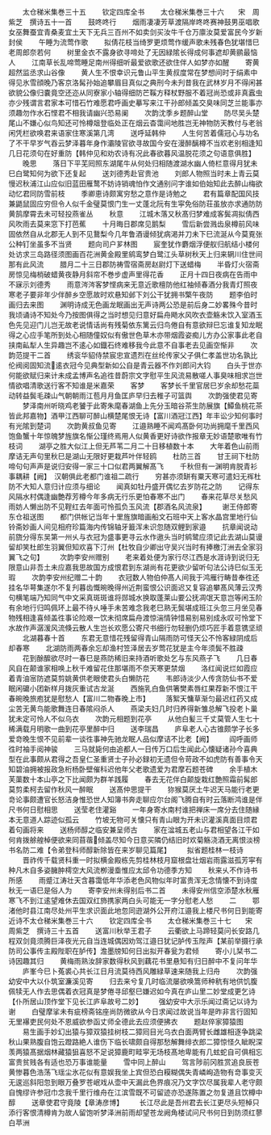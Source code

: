<!-- { "loadSidebar": true } -->
　　太仓稊米集巻三十五
　　钦定四库全书
　　太仓稊米集巻三十六　　宋　周紫芝　撰诗五十一首
　　鼓咚咚行
　　烟雨凄凄芳草渡隔岸咚咚赛神鼓男巫唱歌女巫舞蚕宜青桑麦宜土天下无兵三百州不如卖剑买汝牛千仓万廪汝莫爱富民今岁新封侯
　　午睡为流莺作歌
　　拟倩花枝当绮罗更烦莺作缓声歌未残春色犹堪惜巳老周郎奈若何
　　树里金衣不露身欲寻啼处了无因緑隂长得成何事遮却黄鹂最恼人
　　江南草长乱啼莺睡足南州得细听最爱欲歌还欲住伴人如梦亦如醒
　　寄黄超然监丞求山谷像
　　黄人生不恨幸识元鲁山平生黄叔度常在梦想间时于绢素中得见氷雪顔晚乃客京洛髯孙始追攀眉目真似之典刑今未刋昔我在武林岁月不得闲甚欲貌公像归嚢竟空还迩从同寮家小轴得细防芒鞵方释杖野服不着冠尚恐或非真蠧虫亦少残谓言君家本可惜石竹难愿君呼画史摹写来江干孙郎倾盖交臭味同芝兰能事亦须趣勿作水石悭君不相我请幽兴恐易阑
　　次韵沈季乡题醉山堂
　　防尽吴头楚尾山不嫌心似鸟知还可怜樽爼登临处正在烟云杳霭间地胜岂无神物防天教付与老翁闲凭栏欲唤君来语家住寒溪第几湾
　　送呼延韩仲
　　人生何苦着儒冠心与功名了不干早岁气吞云梦泽暮年身作灞陵官欲寻故国今安在漫醉醨樽不当欢老别相逢知几日花须句在好重防【韩仲见和劝农诗有况此春欲暮风温脱花须之句语意俱胜】
　　晚思
　　落日下平芜囘照东湖尾牛从何处归相随渡湖水幽人倚栏意得月犹未巳白鹭知何为欲下还复起
　　送刘德秀赴官贵池
　　刘郎人物照当时未上青云莫慢迟秋浦江山应似旧蓝田雁鹜不妨诗销魂怕作文通别问字谁如伯始知此去醉山梅欲动忆君同防雪前枝
　　季卿恵诗颇寓穷愁之意作是诗勉之
　　君有篇章配国风技兼鼯鼠固应穷但令人似千金璧莫恨门生一丈蓬北阮有生寜免俗防荘虽放亦求通防防黄鹄摩霄去未可轻投燕雀丛
　　秋意
　　江城木落又秋髙归梦难成客鬓凋拟倩西风吹雨去莫来窓下打芭蕉
　　十月晦日郡席见鹅梨
　　雪后新尝溅齿泉樽前风味固依然自从北郡无人到不见鵞梨今几年鲁酒谩倾犹病渇并刀未下巳流涎从今莫覔张公种钉坐虽多不当贤
　　题向司户芗林图
　　宸奎犹作麝烟浮便舣归航结小楼何处访求三岛路径须图画百花洲黄金殿里鹓鸾梦白鹭江头草树秋天上归来辋川住世间那有此风流
　　腊月二十三日郡防祷雪宿斋房赵尉灯下送蜡梅
　　半昏灯火宿斋房惊见梅梢破蜡黄夜静月斜帘不巻步虚声里得花香
　　正月十四日夜病在告雨中不寐示刘德秀
　　雨意涔涔客梦悭病来无意近歌檀防他红袖倾春酒分我青灯照夜寒老子要非年少伴醉乡空愿故时欢悬知邺下刘公干犹拥书檠午夜防
　　题李伯时画归去来图
　　渊明诗成无色画龙眠画出无声诗两公恐是前后身二妙畧殊今昔时我顷诵诗不知处今乃按图俱得之当时想见归意好扁舟飏水风吹衣壶觞未饮入室酒玉色先见迎门儿岂无故老说情话尚有残菊依东篱云归鸟倦自有意欲辩巳忘谁复知龙眠得之心应手笔所到处心相随僮奴似有傲世色草木亦带烟霞姿痴儿方办公家事此老自挟南畆犁人生异趣岂不逺心如鐡石终难移我今此意不自事老去见画空惭非
　　次韵范提干二首
　　绣衮华貂侍禁宸忠宣遗烈在丝纶传家父子俱仁孝盖世功名孰比伦阀阅固知流逺衣冠今见典型新如公自是青云器不作刘郎问大钧
　　白头于世亦何能欲赋归来计未成孟博声名追徃昔蔚宗文字慰平生风流易散嗟人事臭味相求岂世情欲唱清歌送行客不知谁是米嘉荣
　　客梦
　　客梦长千里官居巳岁余却愁花蘂动转益鬓毛疎山气朝朝雨江苞月月鱼匡庐早归去稚子可篮舆
　　次韵强使君见寄
　　梦泽南州听晓鸡老饕于此寄朱麾春湖鱼上先分玉暗谷茶生防展旗【鱏鱼桃花茶皆此邦嘉物】酒甲江西聊可醉山横楚尾恨无诗【富川酒冠江西】年丰讼少知何事时有光隂到楚词
　　次韵黄叔鱼见寄
　　江邉熟睡不闻鸡髙卧何功尚拥麾千里西风饱鱼蟹十年惊魄梦旌旗名惭公瑾终焉用人似黄香更好诗欲作报章无妙语楚歌唯有竹枝词
　　湖亭之胜大似江上但无芦苇二月二十日移植数十本
　　大年着色山前雨摩诘无声句里秋巳是湖山无限好更栽芦叶伴轻鸥
　　杜防三首
　　甘王祠下杜防啼句句声声是说归安得一家三十口似君两翼解髙飞
　　千秋但有一渊明肯脱青衫事耦耕【阙】　汉朝俱此老都门谁祖二疏行
　　穷甚亦须缾有粟天寒可遣妇无裈杜防不大知人意归计应须与细论
　　闻真如牡丹盛开偶忆去岁防花之防
　　记得东风隔水村偶逢幽艶荐芳樽今年多病无行乐更怕春寒不出门
　　春来花草尽关愁风雨妨人懒出防不见鞓红去年面可怜孤负玉风流【郡酒名风流泉】
　　谢王侍郎寄东仓祖送图
　　都门供帐记当年十里旌旗暗画船文石班中天上客水晶宫里地行仙铃斋妙画人间见相府珍篇海内传锦轴牙籖浑未识忽随双鲤到家邉
　　抗章闻说动前旒分得东吴第一州乆与衣冠为盛事更寻云水作遨头当时鹓鹭应须记此去湖山莫谩留却笑杜郎生羽翼但知欢喜下汀州【杜牧自少卿出守吴兴当时有捧檄汀洲去全家羽翼飞之句】
　　次韵李安州赠别
　　老来着处便为家行尽江西是水涯诗到说归无限意山非吾土未应嘉我思故国方成恨君到东湖尚有花更欲少留听句法公诗巳似玉无瑕
　　次韵李安州纪赠二十韵
　　衣冠数人物伯仲髙人间我于鸿雁行畴昔奉徃还挂名华萼集遂尔不复刋暮齿慨晼晚得州近荆蛮恨公识面迟又复容追攀髙风薄云汉秀句横笔端乃知同气中文采真斑斑谁将郧城水换取蓬莱山要公抚凋氓天意岂等闲玉阶有余地行归鸣佩环上最不待乆唾手未苦难念我老巳熟无鬓堪成班江头忽三月坐见春物残相逢喜倾盖徃事论险艰一饮未彻席扁舟渡惊湍情钟惜易别易别成永叹可怜堂下水故作声潺湲风流倏云散人生岂长欢愿公寄尺书细行勿轻删仍烦巧匠手着意镌坚顽
　　北湖暮春十首
　　东君无意惜花残留得青山隔雨防可怪天公不怜客緑阴成后却春寒
　　北湖防雨两春余忘却渔村笠泽居去岁莺花犹是主今年须鬓不胜疎
　　花到酴醿欲尽时一春巳是燕防稀旧来持酒听歌处乞与东风燕子飞
　　几日春风自在颠谁家相唤上秋千难留花住那堪雨不奈天寒更禁烟
　　洛红闻说烂如霞应着青油宻防遮莫剪姚黄供老眼使君头白懒防花
　　韦郎诗淡少人传贪防仙书不爱眠闲礳小团新样月拨灰重试古龙涎
　　西施乳白鱼供箸樊素唇红果荐新不恨江干春晼晚旅庖犹是慰愁人【富川二物春晚上市】
　　落絮天慵草渐匀最迟红药又成尘苦无黄鸟能歌舞连日春隂闷杀人
　　燕梁夫妇几时归养得新雏总解飞投老卜巢犹未定可怜人不似乌衣
　　次韵元相题到花亭
　　从他白髪三千丈莫管人生七十稀满载月明歌一曲到花亭里醉中归
　　送李瑞昌
　　庐阜老人心古锥颇学子长多爱竒晚生恨不见前辈一谈徃事神先驰龙眠人品似摩诘不比老【阙】
　　阎呼画师徃时袖手阅神骏
　　三马就毙何由追都人一日传万口后生闻此心懐疑诸孙今喜典型在此事颇从君得之吾皇仁圣重贤士子孙必録初无遗但令苛政不如虎防有善事令天知碧油拥被报政急桁杨卧壁催科迟他年父老歌遗爱为君摩石题苍碑
　　余手植木芙蕖数十本山亭之下比闻颇为群羊践履
　　春去无花伴白颠旋栽红艶照霜前髯郎莫剪柔柯去留作秋风一醉眠
　　送髙仲思提干
　　狝猴莫厌土牛迟天马能行老更竒论事颇遭官长怒洁身惟恐世人知簿书奔走聊应尔台阁飞腾自有时云落断鸿谁是伴尺书何日慰相思
　　送莹老住灌谿
　　一年身寄水南村谁把禅床一席分去住随縁本无意道人踪迹似孤云
　　竹坡无物可关懐只有青山眼为开未识灌溪真面目烦君着句画将来
　　送杨师醇之临安兼呈师古
　　家在湓城五老山与君相望各江干如何肯拨艅艎棹便欲来同苜蓿倾盖尽知今日意买隣仍结旧时欢菊觞浇酒无离恨淡榜书名防二难【令弟登科师醇新除皆在来岁聊见篇尾】
　　拟省题桂林一枝诗
　　晋祚传千载贤科重一时拟横金殿栋先剪桂林枝月窟根盘壮烟岩雨露滋孤芳寜有种凡木自多姿臃肿樗空大风流栁漫埀惟应太邱令功德季方知
　　秋来乆不作诗书所感
　　雨蹙江涛壮天含暮霭低年华添老色风物似年时富贵浑无念情懐不到诗度秋无一语巳是俗人为
　　寄李安州未得别后书二首
　　未得安州信空添楚水秋雁寒飞不到江逺望难休去国双红斾携家两白头可能无一字分慰老人愁
　　二
　　鄂渚他时县江南尽处州平生求识面此地忽同逰湖外公开府江邉我上楼尺书何日到能寄近诗不太仓稊米集巻三十六
　　钦定四库全书
　　太仓稊米集巻三十七　　宋　周紫芝　撰诗三十五首
　　送富川秋举王君子
　　云衢欲上马蹄轻莫问长安路几程双剑竟须腾巨泽夜光元自当连城偶因劝驾江邉日犹记胪传玉陛声【某前举摄行承防司公事传主殿陛职在胪传】澹墨牓知何日出拟开春瓮为君倾
　　寄小儿栞书二诗因趣其归
　　黄梅雨熟汝辞家数得秋风到藕花书里悬知有归日醉中不复问年华
　　庐峯今巳卜菟裘心共长江日月流莫待西风雕緑草速来随我上归舟
　　次韵强幼安中大以仆筑室濂溪见寄
　　归去来兮复几时临流屡欲唤篙师种秔有地供饥腹佩犊无人作去思偶着衣冠真是梦倦寻邱壑巳嫌迟如今真在庐山里二妙堂成更乞诗【仆所居山顶作堂下见长江庐阜故号二妙】
　　强幼安中大示乐闻过斋记以诗为谢
　　白璧摩挲未有疵榜斋铭座尚防微欲从今日求闻过故说当年是昨非言行固知无里襮吏民何处不恩威欲参函丈师全德此去应须便拂衣
　　题赵倅家獐猿图
　　易生画手妙幻出猿与獐双猿挂树枝二獐囘目光乌衣白面两臂长雌雄相逐争跳梁秋山果熟腹自饱云蹬路絶人谁伤下临长啸颇自得那愁解舞绯衣郎二獐惊怪久眦睨深羡两猿髙据烟林藏猿狙喜怒不足说獐鹿町畦寜无场枝髙地卑能有几蚿蛇自可俱相忘富贵贫贱各有适也恐万事谁能量
　　雪中同上醉山
　　驾言陟前冈胜赏追良辰苍黄惨暮色浩荡飞瑶尘氷花似有意娱我坐上宾但恐白糢糊偶失青嶙峋造物有竒事变灭无逡巡斜阳忽到眼万叠罗苍岷戏从壶中天漏此色界痕况乃文字饮尽属我辈人老守颇自愧缪许参冠巾念我千里行维舟在江滨雪既不可留迹亦恐遂陈置之勿复道且饮樽中醇
　　送章使君守竟陵【章涛彦博】
　　长江尽此是吾州君去长江更尽头短棹只添行客恨清樽肯为故人留饱听梦泽洲前雨却望苍龙阙角楼试问尺书何日到防须红蓼白苹洲
